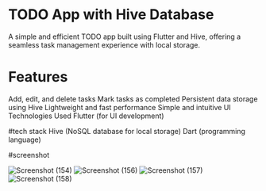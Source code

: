 # TODO App with Hive Database
A simple and efficient TODO app built using Flutter and Hive, offering a seamless task management experience with local storage.

# Features
Add, edit, and delete tasks
Mark tasks as completed
Persistent data storage using Hive
Lightweight and fast performance
Simple and intuitive UI
Technologies Used
Flutter (for UI development)

#tech stack
Hive (NoSQL database for local storage)
Dart (programming language)

#screenshot

![Screenshot (154)](https://github.com/user-attachments/assets/6ea13b60-ab92-4018-86a8-2b038d5e8162)
![Screenshot (156)](https://github.com/user-attachments/assets/272b8b69-abb8-48a4-9fd3-1d8f8cc9e418)
![Screenshot (157)](https://github.com/user-attachments/assets/4253cc7f-d5c6-49c2-b8a7-4a1275fb163f)
![Screenshot (158)](https://github.com/user-attachments/assets/9b581a4e-0d9b-4e8b-9334-cbd709a25af8)



